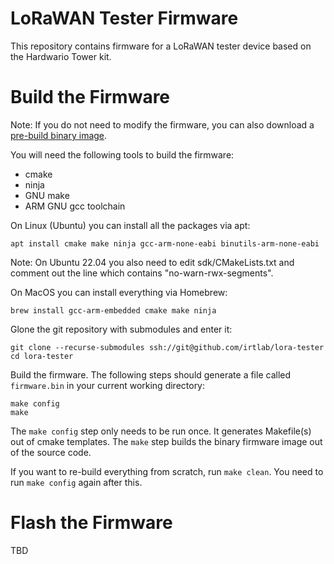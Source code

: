 # LoRaWAN Tester Firmware

This repository contains firmware for a LoRaWAN tester device based on the Hardwario Tower kit.

# Build the Firmware

Note: If you do not need to modify the firmware, you can also download a [pre-build binary image](https://github.com/irtlab/lora-tester/releases/).

You will need the following tools to build the firmware:
  - cmake
  - ninja
  - GNU make
  - ARM GNU gcc toolchain

On Linux (Ubuntu) you can install all the packages via apt:
```
apt install cmake make ninja gcc-arm-none-eabi binutils-arm-none-eabi
```
Note: On Ubuntu 22.04 you also need to edit sdk/CMakeLists.txt and comment out the line which contains "no-warn-rwx-segments".

On MacOS you can install everything via Homebrew:
```
brew install gcc-arm-embedded cmake make ninja
```

Glone the git repository with submodules and enter it:
```
git clone --recurse-submodules ssh://git@github.com/irtlab/lora-tester
cd lora-tester
```
Build the firmware. The following steps should generate a file called `firmware.bin` in your current working directory:
```
make config
make
```
The `make config` step only needs to be run once. It generates Makefile(s) out of cmake templates. The `make` step builds the binary firmware image out of the source code.

If you want to re-build everything from scratch, run `make clean`. You need to run `make config` again after this.

# Flash the Firmware

TBD
